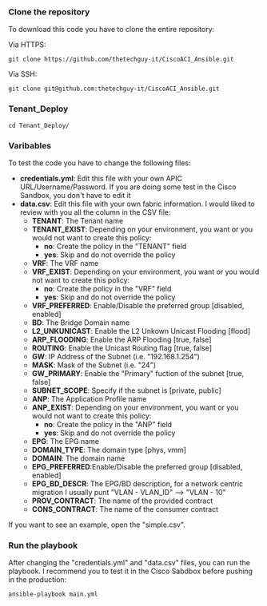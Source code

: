 ### Clone the repository

To download this code you have to clone the entire repository:

Via HTTPS:

```
git clone https://github.com/thetechguy-it/CiscoACI_Ansible.git
```

Via SSH:

```
git clone git@github.com:thetechguy-it/CiscoACI_Ansible.git
```

### Tenant_Deploy

```
cd Tenant_Deploy/
```


### Varibables
To test the code you have to change the following files:   
- **credentials.yml**: Edit this file with your own APIC URL/Username/Password. If you are doing some test in the Cisco Sandbox, you don't have to edit it
- **data.csv**: Edit this file with your own fabric information. I would liked to review with you all the column in the CSV file:
    - **TENANT**: The Tenant name
    - **TENANT_EXIST**: Depending on your environment, you want or you would not want to create this policy:
        - **no**: Create the policy in the "TENANT" field
        - **yes**: Skip and do not override the policy
    - **VRF**: The VRF name
    - **VRF_EXIST**: Depending on your environment, you want or you would not want to create this policy:
        - **no**: Create the policy in the "VRF" field
        - **yes**: Skip and do not override the policy
    - **VRF_PREFERRED**: Enable/Disable the preferred group [disabled, enabled]
    - **BD**: The Bridge Domain name
    - **L2_UNKUNICAST**: Enable the L2 Unkown Unicast Flooding [flood]
    - **ARP_FLOODING**: Enable the ARP Flooding [true, false]
    - **ROUTING**: Enable the Unicast Routing flag [true, false]
    - **GW**: IP Address of the Subnet (i.e. "192.168.1.254")
    - **MASK**: Mask of the Subnet (i.e. "24")
    - **GW_PRIMARY**: Enable the "Primary" fuction of the subnet [true, false]
    - **SUBNET_SCOPE**: Specify if the subnet is [private, public]
    - **ANP**: The Application Profile name
    - **ANP_EXIST**: Depending on your environment, you want or you would not want to create this policy:
        - **no**: Create the policy in the "ANP" field
        - **yes**: Skip and do not override the policy
    - **EPG**: The EPG name
    - **DOMAIN_TYPE**: The domain type [phys, vmm]
    - **DOMAIN**: The domain name
    - **EPG_PREFERRED**:Enable/Disable the preferred group [disabled, enabled]
    - **EPG_BD_DESCR**: The EPG/BD description, for a network centric migration I usually punt "VLAN - VLAN_ID" --> "VLAN - 10"
    - **PROV_CONTRACT**: The name of the provided contract
    - **CONS_CONTRACT**: The name of the consumer contract

If you want to see an example, open the "simple.csv".

### Run the playbook

After changing the "credentials.yml" and "data.csv" files, you can run the playbook. I recommend you to test it in the Cisco Sabdbox before pushing in the production:

```
ansible-playbook main.yml
```
